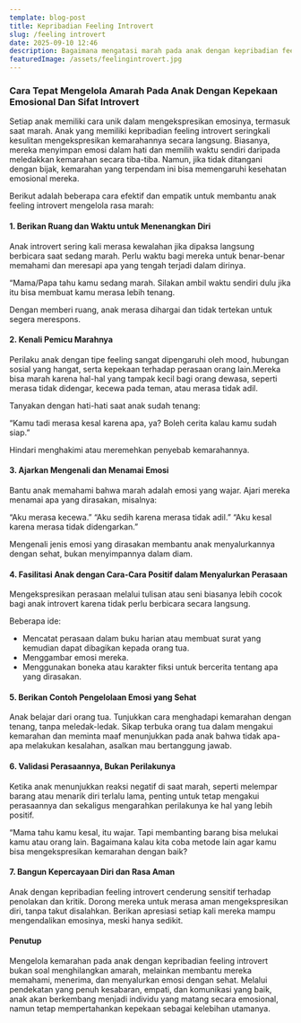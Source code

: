 ```yaml
---
template: blog-post
title: Kepribadian Feeling Introvert 
slug: /feeling introvert
date: 2025-09-10 12:46
description: Bagaimana mengatasi marah pada anak dengan kepribadian feeling introvert
featuredImage: /assets/feelingintrovert.jpg
---
```



### Cara Tepat Mengelola Amarah Pada Anak Dengan Kepekaan Emosional Dan Sifat Introvert

Setiap anak memiliki cara unik dalam mengekspresikan emosinya, termasuk saat marah. Anak yang memiliki kepribadian feeling introvert seringkali kesulitan mengekspresikan kemarahannya secara langsung. Biasanya, mereka menyimpan emosi dalam hati dan memilih waktu sendiri daripada meledakkan kemarahan secara tiba-tiba. Namun, jika tidak ditangani dengan bijak, kemarahan yang terpendam ini bisa memengaruhi kesehatan emosional mereka.

Berikut adalah beberapa cara efektif dan empatik untuk membantu anak feeling introvert mengelola rasa marah:

#### 1. Berikan Ruang dan Waktu untuk Menenangkan Diri

Anak introvert sering kali merasa kewalahan jika dipaksa langsung berbicara saat sedang marah. Perlu waktu bagi mereka untuk benar-benar memahami dan meresapi apa yang tengah terjadi dalam dirinya.

“Mama/Papa tahu kamu sedang marah.  Silakan ambil waktu sendiri dulu jika itu bisa membuat kamu merasa lebih tenang.

Dengan memberi ruang, anak merasa dihargai dan tidak tertekan untuk segera merespons.

#### 2. Kenali Pemicu Marahnya

Perilaku anak dengan tipe feeling sangat dipengaruhi oleh mood, hubungan sosial yang hangat, serta kepekaan terhadap perasaan orang lain.Mereka bisa marah karena hal-hal yang tampak kecil bagi orang dewasa, seperti merasa tidak didengar, kecewa pada teman, atau merasa tidak adil.

Tanyakan dengan hati-hati saat anak sudah tenang:

“Kamu tadi merasa kesal karena apa, ya? Boleh cerita kalau kamu sudah siap.”

Hindari menghakimi atau meremehkan penyebab kemarahannya.

#### 3. Ajarkan Mengenali dan Menamai Emosi

Bantu anak memahami bahwa marah adalah emosi yang wajar. Ajari mereka menamai apa yang dirasakan, misalnya:

“Aku merasa kecewa.”
“Aku sedih karena merasa tidak adil.”
“Aku kesal karena merasa tidak didengarkan.”

Mengenali jenis emosi yang dirasakan membantu anak menyalurkannya dengan sehat, bukan menyimpannya dalam diam.

#### 4. Fasilitasi Anak dengan Cara-Cara Positif dalam Menyalurkan Perasaan

Mengekspresikan perasaan melalui tulisan atau seni biasanya lebih cocok bagi anak introvert karena tidak perlu berbicara secara langsung.

Beberapa ide:
- Mencatat perasaan dalam buku harian atau membuat surat yang kemudian dapat dibagikan kepada orang tua.
- Menggambar emosi mereka.
- Menggunakan boneka atau karakter fiksi untuk bercerita tentang apa yang dirasakan.

#### 5. Berikan Contoh Pengelolaan Emosi yang Sehat

Anak belajar dari orang tua. Tunjukkan cara menghadapi kemarahan dengan tenang, tanpa meledak-ledak. Sikap terbuka orang tua dalam mengakui kemarahan dan meminta maaf menunjukkan pada anak bahwa tidak apa-apa melakukan kesalahan, asalkan mau bertanggung jawab.

#### 6. Validasi Perasaannya, Bukan Perilakunya

Ketika anak menunjukkan reaksi negatif di saat marah, seperti melempar barang atau menarik diri terlalu lama, penting untuk tetap mengakui perasaannya dan sekaligus mengarahkan perilakunya ke hal yang lebih positif.

“Mama tahu kamu kesal, itu wajar. Tapi membanting barang bisa melukai kamu atau orang lain. Bagaimana kalau kita coba metode lain agar kamu bisa mengekspresikan kemarahan dengan baik?

#### 7. Bangun Kepercayaan Diri dan Rasa Aman

Anak dengan kepribadian feeling introvert cenderung sensitif terhadap penolakan dan kritik. Dorong mereka untuk merasa aman mengekspresikan diri, tanpa takut disalahkan. Berikan apresiasi setiap kali mereka mampu mengendalikan emosinya, meski hanya sedikit.

#### Penutup

Mengelola kemarahan pada anak dengan kepribadian feeling introvert bukan soal menghilangkan amarah, melainkan membantu mereka memahami, menerima, dan menyalurkan emosi dengan sehat. Melalui pendekatan yang penuh kesabaran, empati, dan komunikasi yang baik, anak akan berkembang menjadi individu yang matang secara emosional, namun tetap mempertahankan kepekaan sebagai kelebihan utamanya.